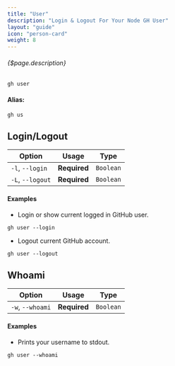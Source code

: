 ```yaml
---
title: "User"
description: "Login & Logout For Your Node GH User"
layout: "guide"
icon: "person-card"
weight: 8
---
```


###### {$page.description}

<article id="1">

```shell
gh user
```

#### Alias:

```shell
gh us
```

## Login/Logout

Option            | Usage        | Type
---               | ---          | ---
`-l`, `--login`   | **Required** | `Boolean`
`-L`, `--logout`  | **Required** | `Boolean`

#### Examples

* Login or show current logged in GitHub user.

```shell
gh user --login
```

* Logout current GitHub account.

```shell
gh user --logout
```


</article>


<article id="2">

## Whoami

Option             | Usage        | Type
---                | ---          | ---
`-w`, `--whoami`   | **Required** | `Boolean`

#### Examples

* Prints your username to stdout.

```shell
gh user --whoami
```
</article>
